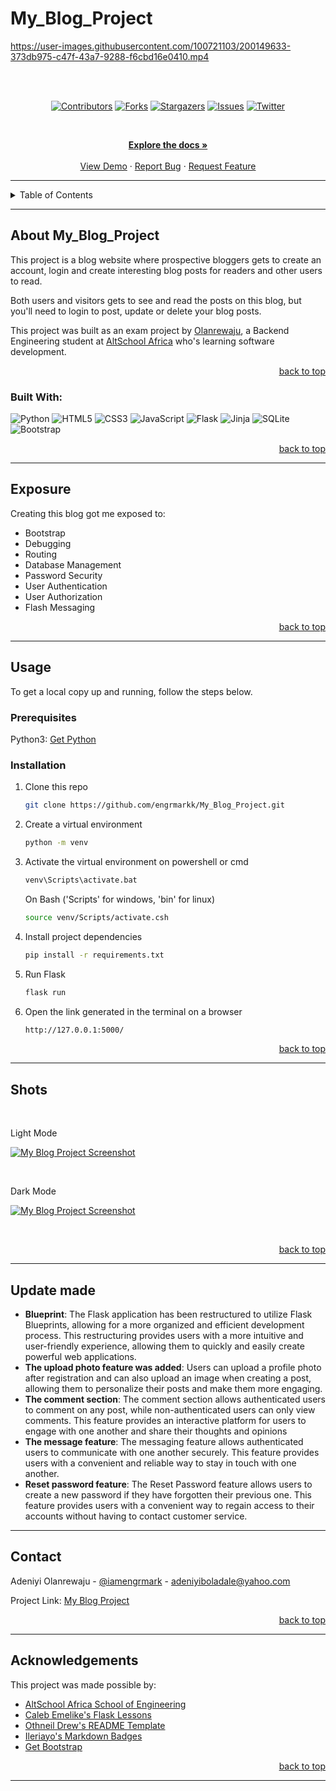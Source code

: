 # My_Blog_Project

<!-- Back to Top Navigation Anchor -->

<a name="readme-top"></a>


https://user-images.githubusercontent.com/100721103/200149633-373db975-c47f-43a7-9288-f6cbd16e0410.mp4

<br><br>
<!-- Project Shields -->
<div align="center">

[![Contributors][contributors-shield]][contributors-url]
[![Forks][forks-shield]][forks-url]
[![Stargazers][stars-shield]][stars-url]
[![Issues][issues-shield]][issues-url]
[![Twitter][twitter-shield]][twitter-url]

</div>

<br />

<div>
  <p align="center">
    <a href="https://github.com/engrmarkk/My_Blog_Project#readme"><strong>Explore the docs »</strong></a>
    <br />
    <br />
    <a href="https://github.com/engrmarkk/My_Blog_Project/blob/main/static/screen-light.png">View Demo</a>  
    ·
    <a href="https://github.com/engrmarkk/My_Blog_Project/issues">Report Bug</a>
    ·
    <a href="https://github.com/engrmarkk/My_Blog_Project/issues">Request Feature</a>
  </p>
</div>

---

<!-- Table of Contents -->
<details>
  <summary>Table of Contents</summary>
  <ol>
    <li>
      <a href="#about-My_Blog_Project">About the project</a>
      <ul>
        <li><a href="#built-with">Built With</a></li>
      </ul>
    </li>
    <li>
      <a href="#exposure">Exposure</a>
    </li>
    <li>
      <a href="#usage">Usage</a>
      <ul>
        <li><a href="#prerequisites">Prerequisites</a></li>
        <li><a href="#installation">Installation</a></li>
      </ul>
    </li>    
    <li><a href="#shots">Shots</a></li>
    <li><a href="#update-made">Update Made</a></li>
    <li><a href="#contact">Contact</a></li>
    <li><a href="#acknowledgments">Acknowledgments</a></li>
  </ol>
  <p align="right"><a href="#readme-top">back to top</a></p>
</details>

---

<!-- About the Blog -->

## About My_Blog_Project

This project is a blog website where prospective bloggers gets to create an account, login and create interesting blog posts for readers and other users to read.

Both users and visitors gets to see and read the posts on this blog, but you'll need to login to post, update or delete your blog posts.

This project was built as an exam project by <a href="https://www.github.com/engrmarkk">Olanrewaju</a>, a Backend Engineering student at <a href="https://altschoolafrica.com/schools/engineering">AltSchool Africa</a> who's learning software development.

<p align="right"><a href="#readme-top">back to top</a></p>

### Built With:

![Python][python]
![HTML5][html5]
![CSS3][css3]
![JavaScript][javascript]
![Flask][flask]
![Jinja][jinja]
![SQLite][sqlite]
![Bootstrap][bootstrap]

<p align="right"><a href="#readme-top">back to top</a></p>

---

<!-- Lessons from the Project -->

## Exposure

Creating this blog got me exposed to:

- Bootstrap
- Debugging
- Routing
- Database Management
- Password Security
- User Authentication
- User Authorization
- Flash Messaging


<p align="right"><a href="#readme-top">back to top</a></p>

---

<!-- GETTING STARTED -->

## Usage

To get a local copy up and running, follow the steps below.

### Prerequisites

Python3: [Get Python](https://www.python.org/downloads/)

### Installation

1. Clone this repo
   ```sh
   git clone https://github.com/engrmarkk/My_Blog_Project.git
   ```
2. Create a virtual environment
   ```sh
   python -m venv
   ```
3. Activate the virtual environment on powershell or cmd
   ```sh
   venv\Scripts\activate.bat
   ```
   On Bash ('Scripts' for windows, 'bin' for linux)
   ```sh
   source venv/Scripts/activate.csh
   ```
4. Install project dependencies
   ```sh
   pip install -r requirements.txt
   ```
5. Run Flask
   ```sh
   flask run
   ```
6. Open the link generated in the terminal on a browser
    ```sh
   http://127.0.0.1:5000/
   ```

<p align="right"><a href="#readme-top">back to top</a></p>

---

<!-- Sample Screenshot -->

## Shots

<br />
<p>Light Mode</p>

[![My Blog Project Screenshot][my_blog_project-screenshot]](https://github.com/engrmarkk/My_Blog_Project/blob/main/static/images/screen-light.png)

<br/>
<p>Dark Mode</p>

[![My Blog Project Screenshot][my_blog_project-screenshot2]](https://github.com/engrmarkk/My_Blog_Project/blob/main/static/images/screen-dark.png)

<br/>

<p align="right"><a href="#readme-top">back to top</a></p>

---
<!-- Update made -->
## Update made

<ul>
  <li><b>Blueprint</b>: The Flask application has been restructured to utilize Flask Blueprints, allowing for a more organized and efficient development process. This restructuring provides users with a more intuitive and user-friendly experience, allowing them to quickly and easily create powerful web applications. </li>
  <li><b>The upload photo feature was added</b>: Users can upload a profile photo after registration and can also upload an image when creating a post, allowing them to personalize their posts and make them more engaging.</li>
  <li><b>The comment section</b>: The comment section allows authenticated users to comment on any post, while non-authenticated users can only view comments. This feature provides an interactive platform for users to engage with one another and share their thoughts and opinions</li>
  <li><b>The message feature</b>: The messaging feature allows authenticated users to communicate with one another securely. This feature provides users with a convenient and reliable way to stay in touch with one another.</li>
  <li><b>Reset password feature</b>: The Reset Password feature allows users to create a new password if they have forgotten their previous one. This feature provides users with a convenient way to regain access to their accounts without having to contact customer service.</li>
</ul>

---
<!-- Contact -->

## Contact

Adeniyi Olanrewaju - [@iamengrmark](https://twitter.com/iamengrmark) - adeniyiboladale@yahoo.com

Project Link: [My Blog Project](https://github.com/engrmarkk/My_Blog_Project)

<p align="right"><a href="#readme-top">back to top</a></p>

---

<!-- Acknowledgements -->

## Acknowledgements

This project was made possible by:

- [AltSchool Africa School of Engineering](https://altschoolafrica.com/schools/engineering)
- [Caleb Emelike's Flask Lessons](https://github.com/CalebEmelike)
- [Othneil Drew's README Template](https://github.com/othneildrew/Best-README-Template)
- [Ileriayo's Markdown Badges](https://github.com/Ileriayo/markdown-badges)
- [Get Bootstrap](https://getbootstrap.com/docs)

<p align="right"><a href="#readme-top">back to top</a></p>

---

<!-- Markdown Links & Images -->

[contributors-shield]: https://img.shields.io/github/contributors/engrmarkk/My_Blog_Project.svg?style=for-the-badge
[contributors-url]: https://github.com/engrmarkk/My_Blog_Project/graphs/contributors
[forks-shield]: https://img.shields.io/github/forks/engrmarkk/My_Blog_Project.svg?style=for-the-badge
[forks-url]: https://github.com/engrmarkk/My_Blog_Project/network/members
[stars-shield]: https://img.shields.io/github/stars/engrmarkk/My_Blog_Project.svg?style=for-the-badge
[stars-url]: https://github.com/engrmarkk/My_Blog_Project/stargazers
[issues-shield]: https://img.shields.io/github/issues/engrmarkk/My_Blog_Project.svg?style=for-the-badge
[issues-url]: https://github.com/engrmarkk/My_Blog_Projectissues
[license-shield]: https://img.shields.io/github/license/engrmarkk/My_Blog_Project.svg?style=for-the-badge
[license-url]: https://github.com/engrmarkk/My_Blog_Project/blob/main/LICENSE.txt
[twitter-shield]: https://img.shields.io/badge/-@iamengrmark-1ca0f1?style=for-the-badge&logo=twitter&logoColor=white&link=https://twitter.com/iamengrmark
[twitter-url]: https://twitter.com/iamengrmark
[my_blog_project-screenshot]: static/images/screen-light.png
[my_blog_project-screenshot2]: static/images/screen-dark.png
[python]: https://img.shields.io/badge/python-3670A0?style=for-the-badge&logo=python&logoColor=ffdd54
[flask]: https://img.shields.io/badge/flask-%23000.svg?style=for-the-badge&logo=flask&logoColor=white
[jinja]: https://img.shields.io/badge/jinja-white.svg?style=for-the-badge&logo=jinja&logoColor=black
[html5]: https://img.shields.io/badge/html5-%23E34F26.svg?style=for-the-badge&logo=html5&logoColor=white
[css3]: https://img.shields.io/badge/css3-%231572B6.svg?style=for-the-badge&logo=css3&logoColor=white
[sqlite]: https://img.shields.io/badge/sqlite-%2307405e.svg?style=for-the-badge&logo=sqlite&logoColor=white
[javascript]: https://img.shields.io/badge/javascript-%23323330.svg?style=for-the-badge&logo=javascript&logoColor=%23F7DF1E
[bootstrap]: https://img.shields.io/badge/bootstrap-%23563D7C.svg?style=for-the-badge&logo=bootstrap&logoColor=white
